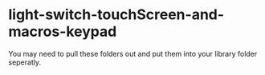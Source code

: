 # light-switch-touchScreen-and-macros-keypad

You may need to pull these folders out and put them into your library folder seperatly.
